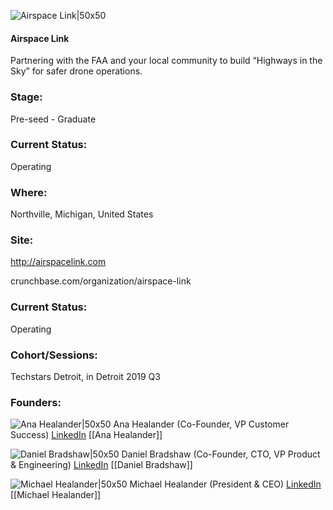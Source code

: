 

![Airspace Link|50x50](https://apimg.techstars.com/connect/images/image_files/5d3360a534a60d13b30002c7/original/logo.png)

#### Airspace Link
Partnering with the FAA and your local community to build “Highways in the Sky” for safer drone operations.

### Stage: 
Pre-seed - Graduate 

### Current Status: 
Operating

### Where:
Northville, Michigan, United States

### Site:
http://airspacelink.com



crunchbase.com/organization/airspace-link

### Current Status: 
Operating

### Cohort/Sessions: 
Techstars Detroit, in Detroit 2019 Q3

### Founders: 

![Ana Healander|50x50]() Ana Healander (Co-Founder, VP Customer Success) [LinkedIn](https://linkedin.com/in/anahealander) [[Ana Healander]]

![Daniel Bradshaw|50x50](https://apimg.techstars.com/connect/images/image_files/5d2c6b2e34a60d13b3000156/original/DDB.jpg) Daniel Bradshaw (Co-Founder, CTO, VP Product & Engineering) [LinkedIn](https://linkedin.com/in/ddbradshaw) [[Daniel Bradshaw]]

![Michael Healander|50x50](https://apimg.techstars.com/connect/images/image_files/5d2c6ce5a36c117dd800011b/original/Picture3.jpg) Michael Healander (President & CEO) [LinkedIn](https://linkedin.com/in/michaelhealander) [[Michael Healander]]


